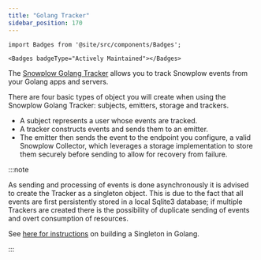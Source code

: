 ```yaml
---
title: "Golang Tracker"
sidebar_position: 170
---
```


```mdx-code-block
import Badges from '@site/src/components/Badges';

<Badges badgeType="Actively Maintained"></Badges>
```

The [Snowplow Golang Tracker](https://github.com/snowplow/snowplow-golang-tracker) allows you to track Snowplow events from your Golang apps and servers.

There are four basic types of object you will create when using the Snowplow Golang Tracker: subjects, emitters, storage and trackers.

* A subject represents a user whose events are tracked.
* A tracker constructs events and sends them to an emitter.
* The emitter then sends the event to the endpoint you configure, a valid Snowplow Collector, which leverages a storage implementation to store them securely before sending to allow for recovery from failure.

:::note

As sending and processing of events is done asynchronously it is advised to create the Tracker as a singleton object. This is due to the fact that all events are first persistently stored in a local Sqlite3 database; if multiple Trackers are created there is the possibility of duplicate sending of events and overt consumption of resources.

See [here for instructions](http://blog.ralch.com/tutorial/design-patterns/golang-singleton/) on building a Singleton in Golang.

:::
